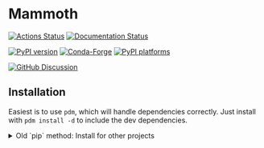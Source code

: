 # Mammoth

[![Actions Status][actions-badge]][actions-link]
[![Documentation Status][rtd-badge]][rtd-link]

[![PyPI version][pypi-version]][pypi-link]
[![Conda-Forge][conda-badge]][conda-link]
[![PyPI platforms][pypi-platforms]][pypi-link]

[![GitHub Discussion][github-discussions-badge]][github-discussions-link]

<!-- SPHINX-START -->

<!-- prettier-ignore-start -->
[actions-badge]:            https://github.com/raymondEhlers/mammoth/workflows/CI/badge.svg
[actions-link]:             https://github.com/raymondEhlers/mammoth/actions
[conda-badge]:              https://img.shields.io/conda/vn/conda-forge/mammoth
[conda-link]:               https://github.com/conda-forge/mammoth-feedstock
[github-discussions-badge]: https://img.shields.io/static/v1?label=Discussions&message=Ask&color=blue&logo=github
[github-discussions-link]:  https://github.com/raymondEhlers/mammoth/discussions
[pypi-link]:                https://pypi.org/project/mammoth/
[pypi-platforms]:           https://img.shields.io/pypi/pyversions/mammoth
[pypi-version]:             https://img.shields.io/pypi/v/mammoth
[rtd-badge]:                https://readthedocs.org/projects/mammoth/badge/?version=latest
[rtd-link]:                 https://mammoth.readthedocs.io/en/latest/?badge=latest

<!-- prettier-ignore-end -->


## Installation

Easiest is to use `pdm`, which will handle dependencies correctly. Just install with `pdm install -d` to include the dev dependencies.

<!-- insert detail collapsible block -->


<details>
 <summary>Old `pip` method: Install for other projects</summary>

> First, remove `pachyderm` from the dependencies, because it probably won't be picked up correctly by pip.
> Next, run
>
> ```bash
> # Actually build the extensions...
> $ pip install --use-feature=in-tree-build ../mammoth
>
> # We've built in the tree, so now we need to do an editable install so it can find the extensions...
> $ pip install -e ../mammoth
> ```

</details>
